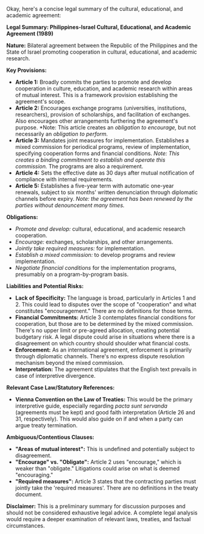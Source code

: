 Okay, here's a concise legal summary of the cultural, educational, and academic agreement:

**Legal Summary: Philippines-Israel Cultural, Educational, and Academic Agreement (1989)**

**Nature:** Bilateral agreement between the Republic of the Philippines and the State of Israel promoting cooperation in cultural, educational, and academic research.

**Key Provisions:**

*   **Article 1:** Broadly commits the parties to promote and develop cooperation in culture, education, and academic research within areas of mutual interest. This is a framework provision establishing the agreement's scope.
*   **Article 2:** Encourages exchange programs (universities, institutions, researchers), provision of scholarships, and facilitation of exchanges. Also encourages other arrangements furthering the agreement's purpose.  *Note: This article creates an *obligation to encourage,* but not necessarily an *obligation to perform.*
*   **Article 3:** Mandates joint measures for implementation.  Establishes a mixed commission for periodical programs, review of implementation, specifying cooperation forms and financial conditions. *Note: This creates a binding commitment to establish and operate this commission.* The programs are also a requirement.
*   **Article 4:**  Sets the effective date as 30 days after mutual notification of compliance with internal requirements.
*   **Article 5:** Establishes a five-year term with automatic one-year renewals, subject to six months' written denunciation through diplomatic channels before expiry. *Note: the agreement has been renewed by the parties without denouncement many times.*

**Obligations:**

*   *Promote and develop:* cultural, educational, and academic research cooperation.
*   *Encourage:* exchanges, scholarships, and other arrangements.
*   *Jointly take required measures:* for implementation.
*   *Establish a mixed commission:* to develop programs and review implementation.
*   *Negotiate financial conditions* for the implementation programs, presumably on a program-by-program basis.

**Liabilities and Potential Risks:**

*   **Lack of Specificity:** The language is broad, particularly in Articles 1 and 2. This could lead to disputes over the scope of "cooperation" and what constitutes "encouragement." There are no definitions for those terms.
*   **Financial Commitments:** Article 3 contemplates financial conditions for cooperation, but those are to be determined by the mixed commission. There's no upper limit or pre-agreed allocation, creating potential budgetary risk. A legal dispute could arise in situations where there is a disagreement on which country should shoulder what financial costs.
*   **Enforcement:** As an international agreement, enforcement is primarily through diplomatic channels.  There's no express dispute resolution mechanism beyond the mixed commission.
*   **Interpretation:**  The agreement stipulates that the English text prevails in case of interpretive divergence.

**Relevant Case Law/Statutory References:**

*   **Vienna Convention on the Law of Treaties:**  This would be the primary interpretive guide, especially regarding *pacta sunt servanda* (agreements must be kept) and good faith interpretation (Article 26 and 31, respectively). This would also guide on if and when a party can argue treaty termination.

**Ambiguous/Contentious Clauses:**

*   **"Areas of mutual interest":**  This is undefined and potentially subject to disagreement.
*   **"Encourage" vs. "Obligate":** Article 2 uses "encourage," which is weaker than "obligate." Litigations could arise on what is deemed "encouraging."
*   **"Required measures":** Article 3 states that the contracting parties must jointly take the 'required measures'. There are no definitions in the treaty document.

**Disclaimer:** This is a preliminary summary for discussion purposes and should not be considered exhaustive legal advice. A complete legal analysis would require a deeper examination of relevant laws, treaties, and factual circumstances.
